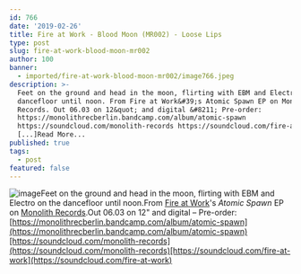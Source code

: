 ```yaml
---
id: 766
date: '2019-02-26'
title: Fire at Work - Blood Moon (MR002) - Loose Lips
type: post
slug: fire-at-work-blood-moon-mr002
author: 100
banner:
  - imported/fire-at-work-blood-moon-mr002/image766.jpeg
description: >-
  Feet on the ground and head in the moon, flirting with EBM and Electro on the
  dancefloor until noon. From Fire at Work&#39;s Atomic Spawn EP on Monolith
  Records. Out 06.03 on 12&quot; and digital &#8211; Pre-order:
  https://monolithrecberlin.bandcamp.com/album/atomic-spawn
  https://soundcloud.com/monolith-records https://soundcloud.com/fire-at-work
  [...]Read More...
published: true
tags:
  - post
featured: false
---
```

![image](../imported/fire-at-work-blood-moon-mr002/image766.jpeg)Feet on the ground and head in the moon, flirting with EBM and Electro on the dancefloor until noon.From [Fire at Work](https://www.discogs.com/it/artist/17470-Fire-At-Work)'s _Atomic Spawn_ EP on [Monolith Records](https://www.residentadvisor.net/record-label.aspx?id=11663).Out 06.03 on 12" and digital – Pre-order: [https://monolithrecberlin.bandcamp.com/album/atomic-spawn](https://monolithrecberlin.bandcamp.com/album/atomic-spawn)[https://soundcloud.com/monolith-records](https://soundcloud.com/monolith-records)[https://soundcloud.com/fire-at-work](https://soundcloud.com/fire-at-work)